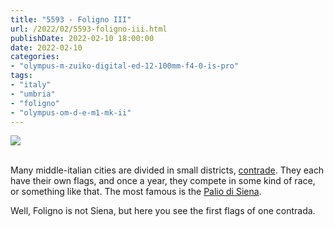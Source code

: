 ```yaml
---
title: "5593 - Foligno III"
url: /2022/02/5593-foligno-iii.html
publishDate: 2022-02-10 18:00:00
date: 2022-02-10
categories:
- "olympus-m-zuiko-digital-ed-12-100mm-f4-0-is-pro"
tags:
- "italy"
- "umbria"
- "foligno"
- "olympus-om-d-e-m1-mk-ii"
---
```

<div class="container">
<div class="center"><a target="_blank" href="https://d25zfm9zpd7gm5.cloudfront.net/1200x1200/2019/20190903_153711_lr.jpg"><img class="webfeedsFeaturedVisual" src="https://d25zfm9zpd7gm5.cloudfront.net/0600x0600/2019/20190903_153711_lr.jpg" /></a></div>
</div>
<br />

Many middle-italian cities are divided in small districts,
[contrade](https://en.wikipedia.org/wiki/Contrada). They
each have their own flags, and once a year, they compete in
some kind of race, or something like that. The most famous
is the [Palio di
Siena](https://en.wikipedia.org/wiki/Palio_di_Siena).

Well, Foligno is not Siena, but here you see the first flags
of one contrada.
